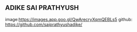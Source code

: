 ## ADIKE SAI PRATHYUSH 
image:https://images.app.goo.gl/QwArecryXqmQEBLs5
github: https://github.com/saiprathyushadike/
